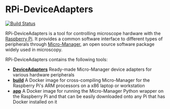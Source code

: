# RPi-DeviceAdapters

[![Build Status](https://travis-ci.org/kmdouglass/RPi-DeviceAdapters.svg?branch=master)](https://travis-ci.org/kmdouglass/RPi-DeviceAdapters)

RPi-DeviceAdapters is a tool for controlling microscope hardware with
the [Raspberry Pi](https://www.raspberrypi.org/). It provides a common
software interface to different types of peripherals through
[Micro-Manager](https://micro-manager.org/), an open source software
package widely used in microscopy.

RPi-DeviceAdapters contains the following tools:

- **[DeviceAdapters](src/DeviceAdapters)** Ready-made
  Micro-Manager device adapters for various hardware peripherals
- **[build](ci/build)** A Docker image for cross-compiling
  Micro-Manager for the Raspberry Pi's ARM processors on a x86 laptop
  or workstation
- **[app](ci/app)** A Docker image for running the Micro-Manager
  Python wrapper on the Raspberry Pi and that can be easily downloaded
  onto any Pi that has Docker installed on it
